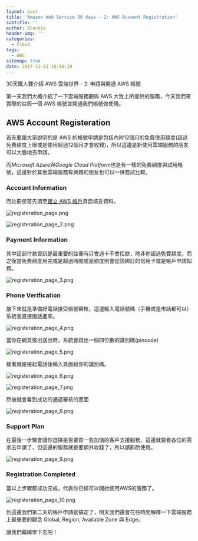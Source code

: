 ```yaml
---
layout: post
title: 'Amazon Web Service 30 days - 2: AWS Account Registration'
subtitle: ''
author: Blackie
header-img: ''
categories:
  - Cloud
tags:
  - AWS
sitemap: true
date: 2017-12-21 10:18:19
---
```


30天鐵人賽介紹 AWS 雲端世界 - 2: 申請與開通 AWS 帳號

<!-- More -->

第一天我們大概介紹了一下雲端服務觀與 AWS 大致上所提供的服務，今天我們來實際的註冊一個 AWS 帳號並開通我們帳號做使用。

## AWS Account Registeration ##

首先要跟大家說明的是 AWS 的帳號申請是包括內附12個月的免費使用額度(超過免費額度上限或是使用超過12個月才會收錢)，所以這邊是新使用雲端服務的朋友可以大膽地去申請。

而*Microsoft Azure*與*Google Cloud Platform*也是有一樣的免費額度與試用帳號，這邊對於其他雲端服務有興趣的朋友也可以一併嘗試比較。

### Account Information ###

而註冊使首先須至[建立 AWS 帳戶](https://portal.aws.amazon.com/billing/signup)頁面填妥資料。

![registeration_page.png](registeration_page.png)

![registeration_page_2.png](registeration_page_2.png)

### Payment Information ###

其中這部付款資訊是最重要的註冊時只會過卡不會扣款，除非你超過免費額度。而之後當免費額度用完或是超過時間或是額度則會從該綁訂的信用卡或是帳戶申請扣費。

![registeration_page_3.png](registeration_page_3.png)

### Phone Verification ###

接下來就是準備好電話接受帳號審核，這邊輸入電話號碼（手機或是市話都可以）系統會直接撥話進來。

![registeration_page_4.png](registeration_page_4.png)

當你在網頁按出送出時，系統會跳出一個四位數的識別碼(pincode)

![registeration_page_5.png](registeration_page_5.png)

接著就是接起電話後輸入頁面給你的識別碼。

![registeration_page_6.png](registeration_page_6.png)

![registeration_page_7.png](registeration_page_7.png)

然後就會看到成功的通過審核的畫面

![registeration_page_8.png](registeration_page_8.png)

### Support Plan ###

在最後一步驟會讓你選擇是否要買一些加值的客戶支援服務，這邊就要看各位的需求去申請了，但這邊的服務就是要額外收錢了，所以請斟酌使用。

![registeration_page_9.png](registeration_page_9.png)

### Registration Completed ###

當以上步驟都成功完成，代表你已經可以開始使用AWS的服務了。

![registeration_page_10.png](registeration_page_10.png)

到這邊我們第二天的帳戶申請就搞定了，明天我們還會花些時間解釋一下雲端服務上最重要的觀念 Global, Region, Available Zone 與 Edge。

讓我們繼續學下去吧！